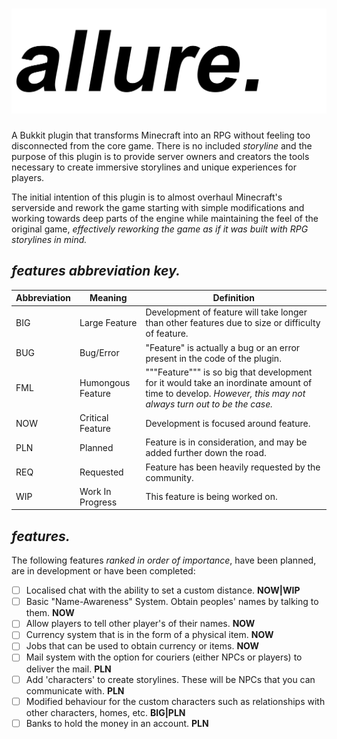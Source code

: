 # ![*allure.*](/images/logo.png)
A Bukkit plugin that transforms Minecraft into an RPG without feeling too disconnected from the core game.
There is no included *storyline* and the purpose of this plugin is to provide server owners and creators
the tools necessary to create immersive storylines and unique experiences for players.

The initial intention of this plugin is to almost overhaul Minecraft's serverside and rework the game starting
with simple modifications and working towards deep parts of the engine while maintaining the feel of the original game,
*effectively reworking the game as if it was built with RPG storylines in mind.*

## *features abbreviation key.*
 Abbreviation | Meaning | Definition
 ------------ | ------- | ----------
 BIG | Large Feature | Development of feature will take longer than other features due to size or difficulty of feature.
 BUG | Bug/Error | "Feature" is actually a bug or an error present in the code of the plugin.
 FML | Humongous Feature | """Feature""" is so big that development for it would take an inordinate amount of time to develop. *However, this may not always turn out to be the case.*
 NOW | Critical Feature | Development is focused around feature.
 PLN | Planned | Feature is in consideration, and may be added further down the road.
 REQ | Requested | Feature has been heavily requested by the community.
 WIP | Work In Progress | This feature is being worked on.

## *features.*
The following features *ranked in order of importance*, have been planned, are in development or have been completed:
- [ ] Localised chat with the ability to set a custom distance. **NOW|WIP**
- [ ] Basic "Name-Awareness" System. Obtain peoples' names by talking to them. **NOW**
- [ ] Allow players to tell other player's of their names. **NOW**
- [ ] Currency system that is in the form of a physical item. **NOW**
- [ ] Jobs that can be used to obtain currency or items. **NOW**
- [ ] Mail system with the option for couriers (either NPCs or players) to deliver the mail. **PLN**
- [ ] Add 'characters' to create storylines. These will be NPCs that you can communicate with. **PLN**
- [ ] Modified behaviour for the custom characters such as relationships with other characters, homes, etc. **BIG|PLN**
- [ ] Banks to hold the money in an account. **PLN**
